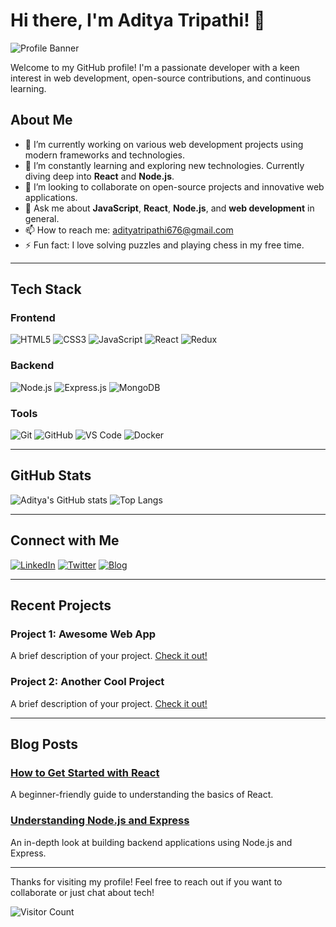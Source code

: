 # Hi there, I'm Aditya Tripathi! 👋

![Profile Banner](https://i.imgur.com/zN4lF2m.jpg)

Welcome to my GitHub profile! I'm a passionate developer with a keen interest in web development, open-source contributions, and continuous learning.

## About Me

- 🔭 I’m currently working on various web development projects using modern frameworks and technologies.
- 🌱 I’m constantly learning and exploring new technologies. Currently diving deep into **React** and **Node.js**.
- 👯 I’m looking to collaborate on open-source projects and innovative web applications.
- 💬 Ask me about **JavaScript**, **React**, **Node.js**, and **web development** in general.
- 📫 How to reach me: [adityatripathi676@gmail.com](mailto:adityatripathi676@gmail.com)
- ⚡ Fun fact: I love solving puzzles and playing chess in my free time.

---

## Tech Stack

### Frontend
![HTML5](https://img.shields.io/badge/HTML5-E34F26?style=for-the-badge&logo=html5&logoColor=white)
![CSS3](https://img.shields.io/badge/CSS3-1572B6?style=for-the-badge&logo=css3&logoColor=white)
![JavaScript](https://img.shields.io/badge/JavaScript-F7DF1E?style=for-the-badge&logo=javascript&logoColor=black)
![React](https://img.shields.io/badge/React-61DAFB?style=for-the-badge&logo=react&logoColor=black)
![Redux](https://img.shields.io/badge/Redux-764ABC?style=for-the-badge&logo=redux&logoColor=white)

### Backend
![Node.js](https://img.shields.io/badge/Node.js-339933?style=for-the-badge&logo=nodedotjs&logoColor=white)
![Express.js](https://img.shields.io/badge/Express.js-000000?style=for-the-badge&logo=express&logoColor=white)
![MongoDB](https://img.shields.io/badge/MongoDB-47A248?style=for-the-badge&logo=mongodb&logoColor=white)

### Tools
![Git](https://img.shields.io/badge/Git-F05032?style=for-the-badge&logo=git&logoColor=white)
![GitHub](https://img.shields.io/badge/GitHub-181717?style=for-the-badge&logo=github&logoColor=white)
![VS Code](https://img.shields.io/badge/VS_Code-007ACC?style=for-the-badge&logo=visual-studio-code&logoColor=white)
![Docker](https://img.shields.io/badge/Docker-2496ED?style=for-the-badge&logo=docker&logoColor=white)

---

## GitHub Stats

![Aditya's GitHub stats](https://github-readme-stats.vercel.app/api?username=adityatripathi676&show_icons=true&theme=radical)
![Top Langs](https://github-readme-stats.vercel.app/api/top-langs/?username=adityatripathi676&layout=compact&theme=radical)

---

## Connect with Me

[![LinkedIn](https://img.shields.io/badge/LinkedIn-0077B5?style=for-the-badge&logo=linkedin&logoColor=white)](https://www.linkedin.com/in/adityatripathi676/)
[![Twitter](https://img.shields.io/badge/Twitter-1DA1F2?style=for-the-badge&logo=twitter&logoColor=white)](https://twitter.com/adityatripathi676)
[![Blog](https://img.shields.io/badge/Blog-21759B?style=for-the-badge&logo=wordpress&logoColor=white)](https://adityatripathi676.dev)

---

## Recent Projects

### Project 1: Awesome Web App
A brief description of your project. [Check it out!](https://github.com/adityatripathi676/awesome-web-app)

### Project 2: Another Cool Project
A brief description of your project. [Check it out!](https://github.com/adityatripathi676/another-cool-project)

---

## Blog Posts

### [How to Get Started with React](https://adityatripathi676.dev/how-to-get-started-with-react)
A beginner-friendly guide to understanding the basics of React.

### [Understanding Node.js and Express](https://adityatripathi676.dev/understanding-nodejs-and-express)
An in-depth look at building backend applications using Node.js and Express.

---

Thanks for visiting my profile! Feel free to reach out if you want to collaborate or just chat about tech!

![Visitor Count](https://visitor-badge.glitch.me/badge?page_id=adityatripathi676.adityatripathi676)
